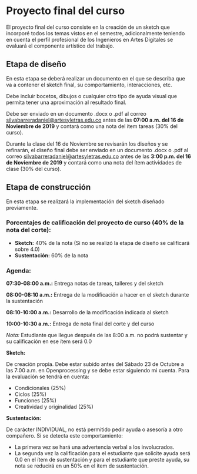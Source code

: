 # Proyecto final del curso

El proyecto final del curso consiste en la creación de un sketch que incorporé todos los temas vistos en el semestre, adicionalmente teniendo en cuenta el perfil profesional de los Ingenieros en Artes Digitales se evaluará el componente artístico del trabajo.

## Etapa de diseño

En esta etapa se deberá realizar un documento en el que se describa que va a contener el sketch final, su comportamiento, interacciones, etc.

Debe incluir bocetos, dibujos o cualquier otro tipo de ayuda visual que permita tener una aproximación al resultado final.

Debe ser enviado en un documento .docx o .pdf al correo [silvabarreradaniel@artesyletras.edu.co]() antes de las **07:00 a.m. del 16 de Noviembre de 2019** y contará como una nota del ítem tareas (30% del curso).

Durante la clase del 16 de Noviembre se revisarán los diseños y se refinarán, el diseño final debe ser enviado en un documento .docx o .pdf al correo [silvabarreradaniel@artesyletras.edu.co]() antes de las **3:00 p.m. del 16 de Noviembre de 2019** y contará como una nota del ítem actividades de clase (30% del curso).

## Etapa de construcción

En esta etapa se realizará la implementación del sketch diseñado previamente.

### Porcentajes de calificación del proyecto de curso (40% de la nota del corte):

*	**Sketch:** 40% de la nota (Si no se realizó la etapa de diseño se calificará sobre 4.0)
*	**Sustentación:** 60% de la nota

### Agenda:

**07:30-08:00 a.m.:** Entrega notas de tareas, talleres y del sketch

**08:00-08:10 a.m.:** Entrega de la modificación a hacer en el sketch durante la sustentación

**08:10-10:00 a.m.:** Desarrollo de la modificación indicada al sketch

**10:00-10:30 a.m.:** Entrega de nota final del corte y del curso

*Nota:* Estudiante que llegue después de las 8:00 a.m. no podrá sustentar y su calificación en ese ítem será 0.0

**Sketch:**

De creación propia. Debe estar subido antes del Sábado 23 de Octubre a las 7:00 a.m. en Openprocessing y se debe estar siguiendo mi cuenta. Para la evaluación se tendrá en cuenta:

*	Condicionales (25%)
*	Ciclos (25%)
*	Funciones (25%)
*	Creatividad y originalidad (25%)

**Sustentación:**

De carácter INDIVIDUAL, no está permitido pedir ayuda o asesoría a otro compañero. Si se detecta este comportamiento:

*	La primera vez se hará una advertencia verbal a los involucrados.
*	La segunda vez la calificación para el estudiante que solicite ayuda será 0.0 en el ítem de sustentación y para el estudiante que preste ayuda, su nota se reducirá en un 50% en el ítem de sustentación.
